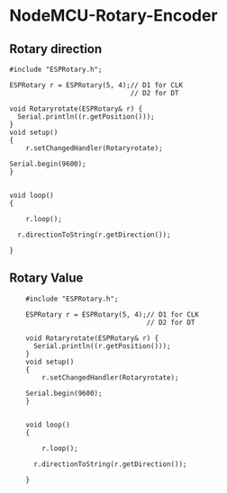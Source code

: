 # NodeMCU-Rotary-Encoder

## Rotary direction

    #include "ESPRotary.h";

    ESPRotary r = ESPRotary(5, 4);// D1 for CLK  
                                  // D2 for DT

    void Rotaryrotate(ESPRotary& r) {
      Serial.println((r.getPosition()));
    }
    void setup()
    {
        r.setChangedHandler(Rotaryrotate);

    Serial.begin(9600);
    }


    void loop()
    {

        r.loop();

      r.directionToString(r.getDirection());

    }
    
 ## Rotary Value
 
        #include "ESPRotary.h";

        ESPRotary r = ESPRotary(5, 4);// D1 for CLK  
                                      // D2 for DT

        void Rotaryrotate(ESPRotary& r) {
          Serial.println((r.getPosition()));
        }
        void setup()
        {
            r.setChangedHandler(Rotaryrotate);

        Serial.begin(9600);
        }


        void loop()
        {

            r.loop();

          r.directionToString(r.getDirection());

        }
 
 
